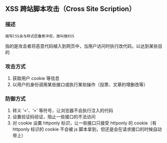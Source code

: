 ## XSS 跨站脚本攻击（Cross Site Scription）

### 描述

`缩写CSS会与样式层叠表冲突，故叫做XSS`

指的是攻击者将恶意代码植入到网页中，当用户访问时执行改代码，以达到某些目的

### 攻击方式

1. 获取用户 cookie 等信息
2. 以用户的身份调用某些接口或执行某些操作（投票、文章的增删改等）

### 防御方式

1. 转义 '<'、‘>’ 等符号，让浏览器不会执行注入的代码
2. 设置验证码验证，阻止一些接口的不法访问
3. 对 cookie 设置 httponly 标识，让一些接口只接受 httponly 的 cookie（有 httponly 标识的 cookie 不会被 js 脚本拿到，但还是会在请求接口的时候自动带上）
